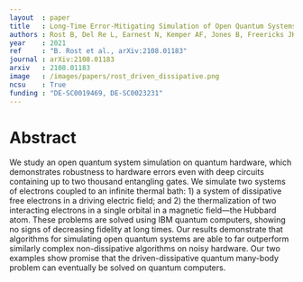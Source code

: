 ```yaml
---
layout  : paper
title   : Long-Time Error-Mitigating Simulation of Open Quantum Systems on Near Term Quantum Computers
authors : Rost B, Del Re L, Earnest N, Kemper AF, Jones B, Freericks JK
year    : 2021
ref     : "B. Rost et al., arXiv:2108.01183"
journal : arXiv:2108.01183
arxiv   : 2108.01183
image   : /images/papers/rost_driven_dissipative.png
ncsu    : True
funding : "DE-SC0019469, DE-SC0023231"
---
```


# Abstract
We study an open quantum system simulation on quantum hardware, which
demonstrates robustness to hardware errors even with deep circuits containing up
to two thousand entangling gates. We simulate two systems of electrons coupled
to an infinite thermal bath: 1) a system of dissipative free electrons in a driving
electric field; and 2) the thermalization of two interacting electrons in a single
orbital in a magnetic field—the Hubbard atom. These problems are solved using
IBM quantum computers, showing no signs of decreasing fidelity at long times.
Our results demonstrate that algorithms for simulating open quantum systems
are able to far outperform similarly complex non-dissipative algorithms on noisy
hardware. Our two examples show promise that the driven-dissipative quantum
many-body problem can eventually be solved on quantum computers.
